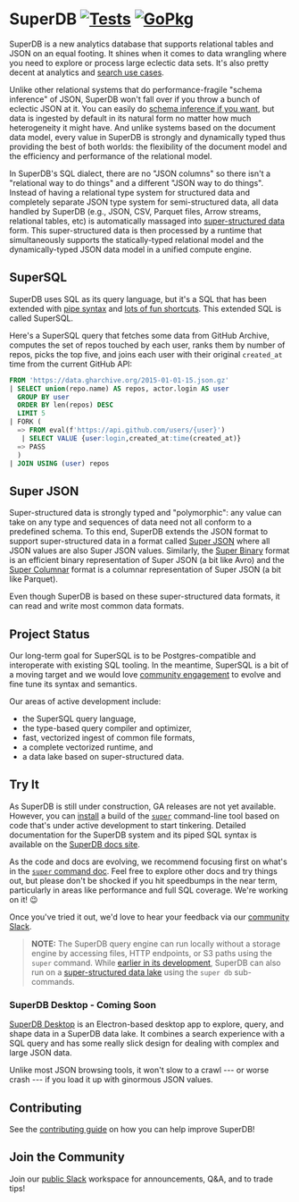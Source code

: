 # SuperDB [![Tests][tests-img]][tests] [![GoPkg][gopkg-img]][gopkg]

SuperDB is a new analytics database that supports relational tables and JSON
on an equal footing.  It shines when it comes to data wrangling where
you need to explore or process large eclectic data sets.  It's also pretty
decent at analytics and
[search use cases](https://superdb.org/docs/language/search-expressions).

Unlike other relational systems that do performance-fragile "schema inference" of JSON,
SuperDB won't fall over if you throw a bunch of eclectic JSON at it.
You can easily do
[schema inference if you want](https://superdb.org/docs/language/operators/fuse),
but data is ingested by default in its natural form no matter how much heterogeneity
it might have.  And unlike systems based on the document data model,
every value in SuperDB is strongly and dynamically typed thus providing the
best of both worlds: the flexibility of the document model and
the efficiency and performance of the relational model.

In SuperDB's SQL dialect, there are no "JSON columns" so there isn't a "relational
way to do things" and a different "JSON way to do things".  Instead of having
a relational type system for structured data and completely separate JSON type
system for semi-structured data,
all data handled by SuperDB (e.g., JSON, CSV, Parquet files, Arrow streams, relational tables, etc) is automatically massaged into
[super-structured data](https://superdb.org/docs/formats/#2-a-super-structured-pattern)
form.  This super-structured data is then processed by a runtime that simultaneously
supports the statically-typed relational model and the dynamically-typed
JSON data model in a unified compute engine.

## SuperSQL

SuperDB uses SQL as its query language, but it's a SQL that has been extended
with [pipe syntax](https://research.google/pubs/sql-has-problems-we-can-fix-them-pipe-syntax-in-sql/)
and [lots of fun shortcuts](https://superdb.org/docs/language/pipeline-model/#implied-operators).
This extended SQL is called SuperSQL.

Here's a SuperSQL query that fetches some data from GitHub Archive,
computes the set of repos touched by each user, ranks them by number of repos,
picks the top five, and joins each user with their original `created_at` time
from the current GitHub API:

```sql
FROM 'https://data.gharchive.org/2015-01-01-15.json.gz'
| SELECT union(repo.name) AS repos, actor.login AS user
  GROUP BY user
  ORDER BY len(repos) DESC
  LIMIT 5
| FORK (
  => FROM eval(f'https://api.github.com/users/{user}')
   | SELECT VALUE {user:login,created_at:time(created_at)}
  => PASS
  )
| JOIN USING (user) repos
```

## Super JSON

Super-structured data is strongly typed and "polymorphic": any value can take on any type
and sequences of data need not all conform to a predefined schema.  To this end,
SuperDB extends the JSON format to support super-structured data in a format called
[Super JSON](https://superdb.org/docs/formats/jsup) where all JSON values
are also Super JSON values.  Similarly,
the [Super Binary](https://superdb.org/docs/formats/bsup) format is an efficient
binary representation of Super JSON (a bit like Avro) and the
[Super Columnar](https://superdb.org/docs/formats/csup) format is a columnar
representation of Super JSON (a bit like Parquet).

Even though SuperDB is based on these super-structured data formats, it can read and write
most common data formats.

## Project Status

Our long-term goal for SuperSQL is to be Postgres-compatible and interoperate
with existing SQL tooling. In the meantime, SuperSQL is a bit of a moving 
target and we would love [community engagement](#join-the-community) to evolve and fine tune its
syntax and semantics.

Our areas of active development include:
* the SuperSQL query language,
* the type-based query compiler and optimizer,
* fast, vectorized ingest of common file formats,
* a complete vectorized runtime, and
* a data lake based on super-structured data.

## Try It

As SuperDB is still under construction, GA releases are not yet available.
However, you can [install](https://superdb.org/docs/install) a build of the
[`super`](https://superdb.org/docs/commands/super) command-line tool based on
code that's under active development to start tinkering. Detailed documentation
for the SuperDB system and its piped SQL syntax is available on the
[SuperDB docs site](https://superdb.org/docs).

As the code and docs are evolving, we recommend focusing first on what's in the
[`super` command doc](https://superdb.org/docs/commands/super). Feel free to
explore other docs and try things out, but please don't be shocked if you hit
speedbumps in the near term, particularly in areas like performance and full
SQL coverage. We're working on it! :wink:

Once you've tried it out, we'd love to hear your feedback via our
[community Slack](https://www.brimdata.io/join-slack/). 

>**NOTE:** The SuperDB query engine can run locally without a storage engine by accessing
>files, HTTP endpoints, or S3 paths using the `super` command. While
>[earlier in its development](https://superdb.org/docs/commands/super-db/#status),
>SuperDB can also run on a
>[super-structured data lake](https://superdb.org/docs/commands/super-db/#the-lake-model)
>using the `super db` sub-commands.

### SuperDB Desktop - Coming Soon

[SuperDB Desktop](https://github.com/brimdata/zui) is an Electron-based
desktop app to explore, query, and shape data in a SuperDB data lake.
It combines a search experience with a SQL query and has some really slick
design for dealing with complex and large JSON data.

Unlike most JSON browsing tools, it won't slow to a crawl --- or worse crash ---
if you load it up with ginormous JSON values.

## Contributing

See the [contributing guide](CONTRIBUTING.md) on how you can help improve SuperDB!

## Join the Community

Join our [public Slack](https://www.brimdata.io/join-slack/) workspace for announcements, Q&A, and to trade tips!

[tests-img]: https://github.com/brimdata/super/workflows/Tests/badge.svg
[tests]: https://github.com/brimdata/super/actions?query=workflow%3ATests
[gopkg-img]: https://pkg.go.dev/badge/github.com/brimdata/super
[gopkg]: https://pkg.go.dev/github.com/brimdata/super

